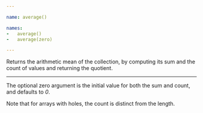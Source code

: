 ```yaml
---

name: average()

names:
-   average()
-   average(zero)

---
```


Returns the arithmetic mean of the collection, by computing its sum and the
count of values and returning the quotient.

---

The optional zero argument is the initial value for both the sum and count, and
defaults to *0*.

Note that for arrays with holes, the count is distinct from the length.

